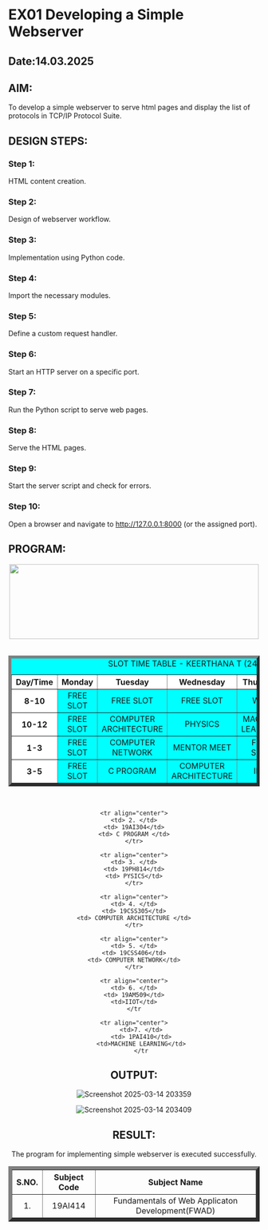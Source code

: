 # EX01 Developing a Simple Webserver
## Date:14.03.2025

## AIM:
To develop a simple webserver to serve html pages and display the list of protocols in TCP/IP Protocol Suite.

## DESIGN STEPS:
### Step 1: 
HTML content creation.

### Step 2:
Design of webserver workflow.

### Step 3:
Implementation using Python code.

### Step 4:
Import the necessary modules.

### Step 5:
Define a custom request handler.

### Step 6:
Start an HTTP server on a specific port.

### Step 7:
Run the Python script to serve web pages.

### Step 8:
Serve the HTML pages.

### Step 9:
Start the server script and check for errors.

### Step 10:
Open a browser and navigate to http://127.0.0.1:8000 (or the assigned port).

## PROGRAM:

<html>
   <title> TIME TABLE </title>
   <body>
   <center>
   <img src="https://encrypted-tbn0.gstatic.com/images?q=tbn:ANd9GcTfVHM7lQHBY3fMmzXE1m0bYnMg3dsccFDu2g&s"height="150px"width="500px">

<br>
<table border="6" bgcolor="cyan" cellspacing="10" cellpadding="10">
<caption> SLOT TIME TABLE - KEERTHANA T (24002841) </caption>
<br>
<tr bgcolor="WHITE">
    <th> Day/Time </th>
    <th> Monday </th>
    <th> Tuesday </th>
    <th> Wednesday </th>
    <th> Thursday </th>
    <th> Friday </th> 
    <th> Saturday</th>
</tr>
<tr align="center">
    <th bgcolor="WHITE">8-10</th>
    <TD> FREE SLOT</TD>
    <TD>FREE SLOT</TD>
    <TD>FREE SLOT</TD>
    <TD>WEB</TD>
    <TD>FREE SLOT</TD>
    <TD>FREE SLOT</TD>
</tr>

<tr align="center">
    <th bgcolor="WHITE">10-12</th>
    <TD> FREE SLOT</TD>
    <TD>COMPUTER ARCHITECTURE</TD>
    <TD>PHYSICS</TD>
    <TD>MACHINE LEARNING</TD>
    <TD>PHYSICS</TD>
    <TD>WEB</TD>
</tr>

<tr align="center">
    <th bgcolor="WHITE">1-3</th>
    <TD> FREE SLOT</TD>
    <TD>COMPUTER NETWORK</TD>
    <TD>MENTOR MEET</TD>
    <TD>FREE SLOT</TD>
    <TD>C PROGRAM</TD>
    <TD>COMPUTER NETWORK</TD>
</tr>

<tr align="center">
    <th bgcolor="WHITE">3-5</th>
    <TD> FREE SLOT</TD>
    <TD>C PROGRAM</TD>
    <TD>COMPUTER ARCHITECTURE</TD>
    <TD>IIOT</TD>
    <TD>IIOT</TD>
    <TD>FREE SLOT</TD>
</tr>
</tr>

</table>
<br>
<table border="7" cellspacing="10" cellpadding="10">
<tr align="center">
<th> S.NO. </th>
<th> Subject Code</th>
<th> Subject Name </th>
</tr>
<tr align="center">
    <td> 1. </td>
    <td> 19AI414 </td>
    <td> Fundamentals of Web Applicaton Development(FWAD) </td>
    </tr>
    
    <tr align="center">
    <td> 2. </td>
    <td> 19AI304</td>
    <td> C PROGRAM </td>
    </tr>
    
    <tr align="center">
    <td> 3. </td>
    <td> 19PH814</td>
    <td> PYSICS</td>
    </tr>
    
    <tr align="center">
    <td> 4. </td>
    <td> 19CSS305</td>
    <td> COMPUTER ARCHITECTURE </td>
    </tr>
    
    <tr align="center">
    <td> 5. </td>
    <td> 19CSS406</td>
    <td> COMPUTER NETWORK</td>
    </tr>
    
    <tr align="center">
    <td> 6. </td>
    <td> 19AM509</td>
    <td>IIOT</td>
    </tr

    <tr align="center">
        <td>7. </td>
        <td> 1PAI410</td>
        <td>MACHINE LEARNING</td>
        </tr


## OUTPUT:


![Screenshot 2025-03-14 203359](https://github.com/user-attachments/assets/fd01d90e-996e-44a1-9ee1-b53fb89d8326)


![Screenshot 2025-03-14 203409](https://github.com/user-attachments/assets/f81ed4a2-d005-4603-9100-dda96ea7cc2e)


## RESULT:
The program for implementing simple webserver is executed successfully.
